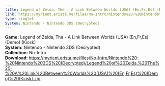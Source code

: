 ```yaml
---
title: Legend of Zelda, The - A Link Between Worlds (USA) (En,Fr,Es) (Demo) (Kiosk)
link: https://myrient.erista.me/files/No-Intro/Nintendo%20-%20Nintendo%203DS%20(Decrypted)/Legend%20of%20Zelda,%20The%20-%20A%20Link%20Between%20Worlds%20(USA)%20(En,Fr,Es)%20(Demo)%20(Kiosk).zip
type: single1
System: Nintendo - Nintendo 3DS (Decrypted)
---
```

<b>Game:</b> Legend of Zelda, The - A Link Between Worlds (USA) (En,Fr,Es) (Demo) (Kiosk)<br>
<b>System:</b> Nintendo - Nintendo 3DS (Decrypted)<br>
<b>Collection:</b> No-Intro<br>
<b>Download:</b> https://myrient.erista.me/files/No-Intro/Nintendo%20-%20Nintendo%203DS%20(Decrypted)/Legend%20of%20Zelda,%20The%20-%20A%20Link%20Between%20Worlds%20(USA)%20(En,Fr,Es)%20(Demo)%20(Kiosk).zip